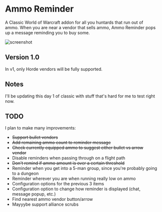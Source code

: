 # Ammo Reminder
A Classic World of Warcraft addon for all you huntards that
run out of ammo. When you are near a vendor that sells ammo, Ammo Reminder
pops up a message reminding you to buy some.

![screenshot](http://i.imgur.com/mwuLRxg.jpg)

## Version 1.0
In v1, only Horde vendors will be fully supported.

## Notes
I'll be updating this day 1 of classic with stuff that's hard for me to test right now.

## TODO
I plan to make many improvements:
* ~~Support bullet vendors~~
* ~~Add remaining ammo count to reminder message~~
* ~~Check currently equipped ammo to suggest either bullet vs arrow vendor~~
* Disable reminders when passing through on a flight path
* ~~Don't remind if ammo amount is over a certain threshold~~
* Reminder when you get into a 5-man group, since you're probably going to a dungeon
* Reminder wherever you are when running really low on ammo
* Configuration options for the previous 3 items
* Configuration option to change how reminder is displayed (chat, message popup, etc.)
* Find nearest ammo vendor button/arrow
* Mayyybe support alliance scrubs

